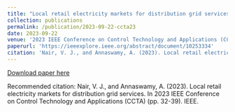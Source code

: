 ```yaml
---
title: "Local retail electricity markets for distribution grid services"
collection: publications
permalink: /publication/2023-09-22-ccta23
date: 2023-09-22
venue: '2023 IEEE Conference on Control Technology and Applications (CCTA)'
paperurl: 'https://ieeexplore.ieee.org/abstract/document/10253334'
citation: 'Nair, V. J., and Annaswamy, A. (2023). Local retail electricity markets for distribution grid services. In 2023 IEEE Conference on Control Technology and Applications (CCTA) (pp. 32-39). IEEE.'
---
```


<a href='https://ieeexplore.ieee.org/abstract/document/10253334'>Download paper here</a>

Recommended citation: Nair, V. J., and Annaswamy, A. (2023). Local retail electricity markets for distribution grid services. In 2023 IEEE Conference on Control Technology and Applications (CCTA) (pp. 32-39). IEEE.